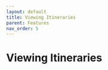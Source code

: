 ```yaml
---
layout: default
title: Viewing Itineraries
parent: Features
nav_order: 5
---
```

# Viewing Itineraries